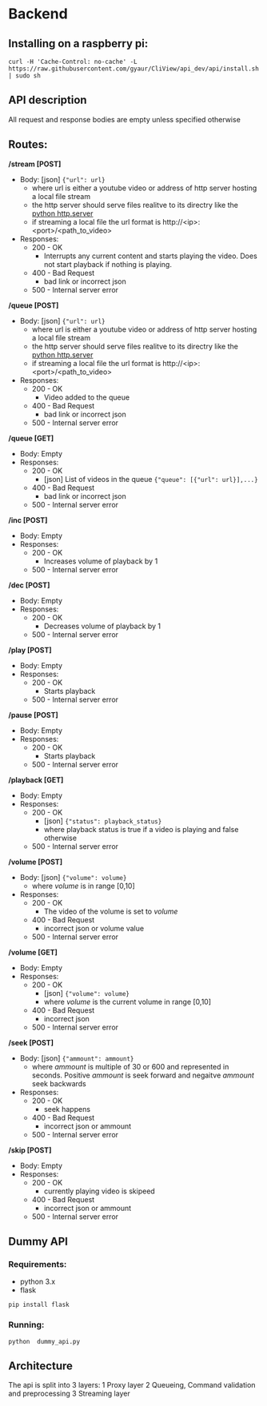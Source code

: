 # Backend

## Installing on a raspberry pi:
```
curl -H 'Cache-Control: no-cache' -L https://raw.githubusercontent.com/gyaur/CliView/api_dev/api/install.sh | sudo sh

```


## API description

All request and response bodies are empty unless specified otherwise

## Routes:

**/stream [POST]**
* Body: [json] `{"url": url}`
  * where url is either a youtube video or address of http server hosting a local file stream
  * the http server should serve files realitve to its directry like the [python http.server](https://docs.python.org/3/library/http.server.html#http.server.SimpleHTTPRequestHandler.do_GET:~:text=The%20SimpleHTTPRequestHandler%20class%20can%20be%20used,files%20relative%20to%20the%20current%20directory%3A)
  * if streaming a local file the url format is http://\<ip>:\<port>/\<path_to_video>
* Responses:
  * 200 - OK
    * Interrupts any current content and starts playing the video. Does not start playback if nothing is playing.
  * 400 - Bad Request
    * bad link or incorrect json
  * 500 - Internal server error


**/queue [POST]**
* Body: [json] `{"url": url}`
  * where url is either a youtube video or address of http server hosting a local file stream
  * the http server should serve files realitve to its directry like the [python http.server](https://docs.python.org/3/library/http.server.html#http.server.SimpleHTTPRequestHandler.do_GET:~:text=The%20SimpleHTTPRequestHandler%20class%20can%20be%20used,files%20relative%20to%20the%20current%20directory%3A)
  * if streaming a local file the url format is http://\<ip>:\<port>/\<path_to_video>
* Responses:
  * 200 - OK
    * Video added to the queue
  * 400 - Bad Request
    * bad link or incorrect json
  * 500 - Internal server error


**/queue [GET]**
* Body: Empty
* Responses:
  * 200 - OK
    * [json] List of videos in the queue `{"queue": [{"url": url}],...}`
  * 400 - Bad Request
    * bad link or incorrect json
  * 500 - Internal server error

**/inc [POST]**
* Body: Empty
* Responses:
  * 200 - OK
    * Increases volume of playback by 1
  * 500 - Internal server error

**/dec [POST]**
* Body: Empty
* Responses:
  * 200 - OK
    * Decreases volume of playback by 1
  * 500 - Internal server error


**/play [POST]**
* Body: Empty
* Responses:
  * 200 - OK
    * Starts playback
  * 500 - Internal server error

**/pause [POST]**
* Body: Empty
* Responses:
  * 200 - OK
    * Starts playback
  * 500 - Internal server error


**/playback [GET]**
* Body: Empty
* Responses:
  * 200 - OK
    * [json] `{"status": playback_status}`
    * where playback status is true if a video is playing and false otherwise
  * 500 - Internal server error



**/volume [POST]**
* Body: [json] `{"volume": volume}`
  * where *volume* is in range [0,10]
* Responses:
  * 200 - OK
    * The video of the volume is set to *volume*
  * 400 - Bad Request
    * incorrect json or volume value
  * 500 - Internal server error


**/volume [GET]**
* Body: Empty
* Responses:
  * 200 - OK
    * [json] `{"volume": volume}`
    * where *volume* is the current volume in range [0,10] 
  * 400 - Bad Request
    * incorrect json
  * 500 - Internal server error

**/seek [POST]**
* Body: [json] `{"ammount": ammount}`
  * where *ammount* is multiple of 30 or 600 and represented in seconds. Positive *ammount* is seek forward and negaitve *ammount* seek backwards
* Responses:
  * 200 - OK
    * seek happens
  * 400 - Bad Request
    * incorrect json or ammount
  * 500 - Internal server error


**/skip [POST]**
* Body: Empty
* Responses:
  * 200 - OK
    * currently playing video is skipeed
  * 400 - Bad Request
    * incorrect json or ammount
  * 500 - Internal server error


## Dummy API

### Requirements:
* python 3.x
* flask


```
pip install flask
```

### Running:
```
python  dummy_api.py
```

## Architecture

The api is split into 3 layers:
1 Proxy layer
2 Queueing, Command validation and preprocessing
3 Streaming layer
